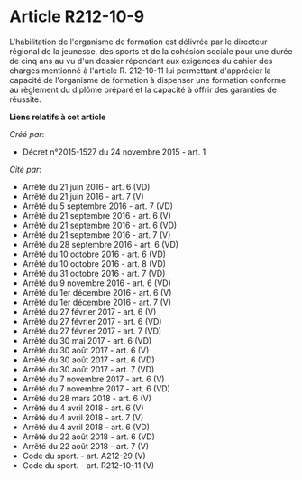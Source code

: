 # Article R212-10-9

L'habilitation de l'organisme de formation est délivrée par le directeur régional de la jeunesse, des sports et de la
cohésion sociale pour une durée de cinq ans au vu d'un dossier répondant aux exigences du cahier des charges mentionné à
l'article R. 212-10-11 lui permettant d'apprécier la capacité de l'organisme de formation à dispenser une formation conforme
au règlement du diplôme préparé et la capacité à offrir des garanties de réussite.

**Liens relatifs à cet article**

_Créé par_:

  - Décret n°2015-1527 du 24 novembre 2015 - art. 1

_Cité par_:

  - Arrêté du 21 juin 2016 - art. 6 (VD)
  - Arrêté du 21 juin 2016 - art. 7 (V)
  - Arrêté du 5 septembre 2016 - art. 7 (VD)
  - Arrêté du 21 septembre 2016 - art. 6 (V)
  - Arrêté du 21 septembre 2016 - art. 6 (VD)
  - Arrêté du 21 septembre 2016 - art. 7 (V)
  - Arrêté du 28 septembre 2016 - art. 6 (VD)
  - Arrêté du 10 octobre 2016 - art. 6 (VD)
  - Arrêté du 10 octobre 2016 - art. 8 (VD)
  - Arrêté du 31 octobre 2016 - art. 7 (VD)
  - Arrêté du 9 novembre 2016 - art. 6 (VD)
  - Arrêté du 1er décembre 2016 - art. 6 (V)
  - Arrêté du 1er décembre 2016 - art. 7 (V)
  - Arrêté du 27 février 2017 - art. 6 (V)
  - Arrêté du 27 février 2017 - art. 6 (VD)
  - Arrêté du 27 février 2017 - art. 7 (VD)
  - Arrêté du 30 mai 2017 - art. 6 (VD)
  - Arrêté du 30 août 2017 - art. 6 (V)
  - Arrêté du 30 août 2017 - art. 6 (VD)
  - Arrêté du 30 août 2017 - art. 7 (VD)
  - Arrêté du 7 novembre 2017 - art. 6 (V)
  - Arrêté du 7 novembre 2017 - art. 6 (VD)
  - Arrêté du 28 mars 2018 - art. 6 (V)
  - Arrêté du 4 avril 2018 - art. 6 (V)
  - Arrêté du 4 avril 2018 - art. 7 (V)
  - Arrêté du 4 avril 2018 - art. 6 (VD)
  - Arrêté du 22 août 2018 - art. 6 (VD)
  - Arrêté du 22 août 2018 - art. 7 (V)
  - Code du sport. - art. A212-29 (V)
  - Code du sport. - art. R212-10-11 (V)
